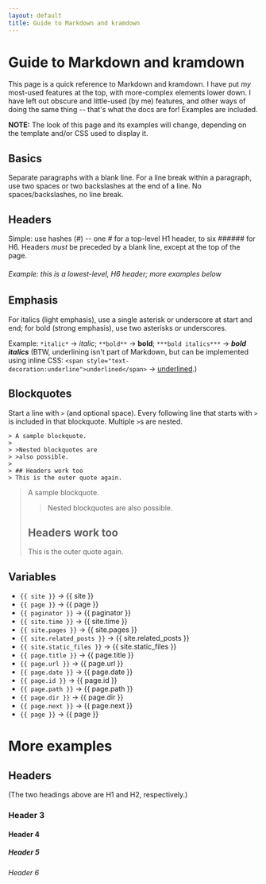 ```yaml
---
layout: default
title: Guide to Markdown and kramdown
---
```

# Guide to Markdown and kramdown

This page is a quick reference to Markdown and kramdown. I have put *my* most-used features at the top, with more-complex elements lower down. I have left out obscure and little-used (by me) features, and other ways of doing the same thing -- that's what the docs are for! Examples are included.

**NOTE:** The look of this page and its examples will change, depending on the template and/or CSS used to display it.

## Basics

Separate paragraphs with a blank line. For a line break within a paragraph, use two spaces or two backslashes at the end of a line. No spaces/backslashes, no line break.

## Headers

Simple: use hashes (\#) -- one \# for a top-level H1 header, to six \###### for H6. Headers *must* be preceded by a blank line, except at the top of the page.

###### Example: this is a lowest-level, H6 header; more examples below

## Emphasis

For italics (light emphasis), use a single asterisk or underscore at start and end; for bold (strong emphasis), use two asterisks or underscores. 

Example: `*italic*` &#8594; *italic*; `**bold**` &#8594; **bold**; `***bold italics***` &#8594; ***bold italics***
(BTW, underlining isn't part of Markdown, but can be implemented using inline CSS: `<span style="text-decoration:underline">underlined</span>`  &#8594; <span style="text-decoration:underline">underlined</span>.)

## Blockquotes

Start a line with `>` (and optional space). Every following line that starts with `>` is included in that blockquote. Multiple `>`s are nested.

~~~~
> A sample blockquote.
>
> >Nested blockquotes are
> >also possible.
>
> ## Headers work too
> This is the outer quote again.
~~~~

> A sample blockquote.
>
> >Nested blockquotes are
> >also possible.
>
> ## Headers work too
> This is the outer quote again.

## Variables

* `{{ site }}` &#8594; {{ site }}
* `{{ page }}` &#8594; {{ page }}
* `{{ paginator }}` &#8594; {{ paginator }}
* `{{ site.time }}` &#8594; {{ site.time }}
* `{{ site.pages }}` &#8594; {{ site.pages }}
* `{{ site.related_posts }}` &#8594; {{ site.related_posts }}
* `{{ site.static_files }}` &#8594; {{ site.static_files }}
* `{{ page.title }}` &#8594; {{ page.title }}
* `{{ page.url }}` &#8594; {{ page.url }}
* `{{ page.date }}` &#8594; {{ page.date }}
* `{{ page.id }}` &#8594; {{ page.id }}
* `{{ page.path }}` &#8594; {{ page.path }}
* `{{ page.dir }}` &#8594; {{ page.dir }}
* `{{ page.next }}` &#8594; {{ page.next }}
* `{{ page }}` &#8594; {{ page }}

# More examples

## Headers

(The two headings above are H1 and H2, respectively.)

### Header 3

#### Header 4

##### Header 5

###### Header 6
